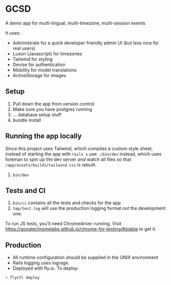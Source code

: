 # GCSD

A demo app for multi-lingual, multi-timezone, multi-session events

It uses:

- Administrate for a quick developer friendly admin UI (but less nice for real users)
- Luxon (Javascript) for timezones
- Tailwind for styling
- Devise for authentication
- Mobility for model translations
- ActiveStorage for images

## Setup

1. Pull down the app from version control
2. Make sure you have postgres running
3. ... database setup stuff
4. bundle install

## Running the app locally

Since this project uses Tailwind, which compiles a custom style sheet, instead of starting the app with `rails s` use `./bin/dev` instead, which uses foreman to spin up the dev server _and_ watch all files so that `/app/assets/builds/tailwind.css` is rebuilt.

1. `bin/dev`

## Tests and CI

1. `bin/ci` contains all the tests and checks for the app
2. `tmp/test.log` will use the production logging format _not_ the development one.

To run JS tests, you'll need Chromedriver running. Visit <https://googlechromelabs.github.io/chrome-for-testing/#stable> to get it.

## Production

- All runtime configuration should be supplied in the UNIX environment
- Rails logging uses lograge.
- Deployed with fly.io. To deploy:

```bash
> flyctl deploy

```
